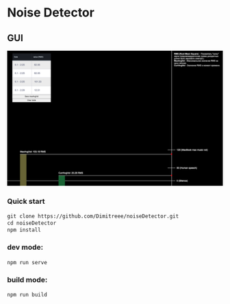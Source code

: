 # Noise Detector
## GUI
<img src="images/noiseDetectorScreen.png" alt="preview 1" width="auto" height="autoc">


### Quick start
````
git clone https://github.com/Dimitreee/noiseDetector.git
cd noiseDetector
npm install
````
### dev mode:
````
npm run serve
````
### build mode:
````
npm run build
````